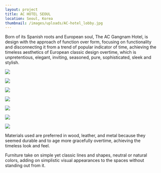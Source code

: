 ```yaml
---
layout: project
title: AC HOTEL SEOUL
location: Seoul, Korea
thumbnail: /images/uploads/AC-hotel_lobby.jpg
---
```


Born of its Spanish roots and European soul, The AC Gangnam Hotel, is design with the approach of function over form, focusing on functionality and disconnecting it from a trend of popular indicator of time, achieving the timeless aesthetics of European classic design overtime, which is unpretentious, elegant, inviting, seasoned, pure, sophisticated, sleek and stylish.

![](/images/uploads/20220208_152921471_ios.jpg)

![](/images/uploads/ac-cafe-without-shelving-pillow-updates.jpg)

![](/images/uploads/ac-cafe-with-shelving-pillow-updates.jpg)

![](/images/uploads/media-cafe.jpg)

![](/images/uploads/l1-elevation-lobby-lounge-edited-jane-r2.jpg)

![](/images/uploads/l1-elevation-media-salon-edited-jane.jpg)

![](/images/uploads/l1-elevation-cafe-revised-coffee-table-height-floor-lamp.jpg)

Materials used are preferred in wood, leather, and metal because they seemed durable and to age more gracefully overtime, achieving the timeless look and feel.

Furniture take on simple yet classic lines and shapes, neutral or natural colors, adding on simplistic visual appearances to the spaces without standing out from it.
